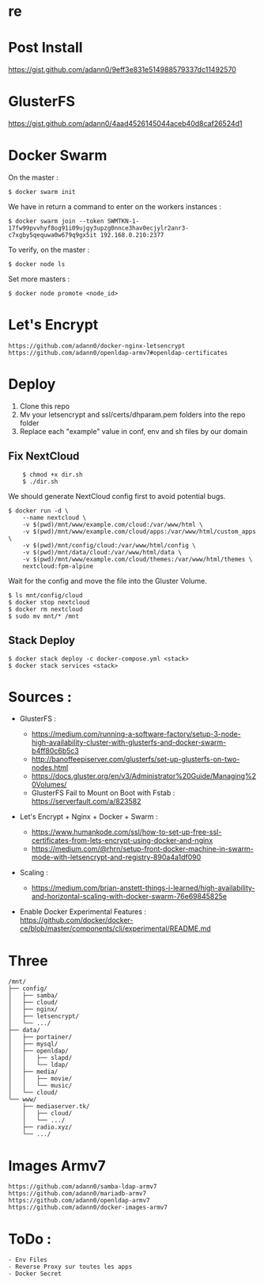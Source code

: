 # re

# Post Install

https://gist.github.com/adann0/9eff3e831e514988579337dc11492570

# GlusterFS

https://gist.github.com/adann0/4aad4526145044aceb40d8caf26524d1

# Docker Swarm

On the master :

    $ docker swarm init 
    
We have in return a command to enter on the workers instances :
    
    $ docker swarm join --token SWMTKN-1-17fw99pvvhyf8og91i09ujgy3upzg0nnce3hav0ecjylr2anr3-c7xgby5qequwa0w679q9gx5it 192.168.0.210:2377

To verify, on the master :

    $ docker node ls
    
Set more masters :

    $ docker node promote <node_id>
    
# Let's Encrypt

    https://github.com/adann0/docker-nginx-letsencrypt
    https://github.com/adann0/openldap-armv7#openldap-certificates

# Deploy

1. Clone this repo
2. Mv your letsencrypt and ssl/certs/dhparam.pem folders into the repo folder
3. Replace each "example" value in conf, env and sh files by our domain

## Fix NextCloud

        $ chmod +x dir.sh
        $ ./dir.sh

We should generate NextCloud config first to avoid potential bugs.

    $ docker run -d \
        --name nextcloud \
        -v $(pwd)/mnt/www/example.com/cloud:/var/www/html \
        -v $(pwd)/mnt/www/example.com/cloud/apps:/var/www/html/custom_apps \
        -v $(pwd)/mnt/config/cloud:/var/www/html/config \
        -v $(pwd)/mnt/data/cloud:/var/www/html/data \
        -v $(pwd)/mnt/www/example.com/cloud/themes:/var/www/html/themes \
        nextcloud:fpm-alpine

Wait for the config and move the file into the Gluster Volume.

    $ ls mnt/config/cloud
    $ docker stop nextcloud
    $ docker rm nextcloud
    $ sudo mv mnt/* /mnt

## Stack Deploy

    $ docker stack deploy -c docker-compose.yml <stack>
    $ docker stack services <stack>

# Sources :

- GlusterFS :
  - https://medium.com/running-a-software-factory/setup-3-node-high-availability-cluster-with-glusterfs-and-docker-swarm-b4ff80c6b5c3
  - http://banoffeepiserver.com/glusterfs/set-up-glusterfs-on-two-nodes.html
  - https://docs.gluster.org/en/v3/Administrator%20Guide/Managing%20Volumes/
  - GlusterFS Fail to Mount on Boot with Fstab : https://serverfault.com/a/823582
  
- Let's Encrypt + Nginx + Docker + Swarm :
  - https://www.humankode.com/ssl/how-to-set-up-free-ssl-certificates-from-lets-encrypt-using-docker-and-nginx
  - https://medium.com/@rhrn/setup-front-docker-machine-in-swarm-mode-with-letsencrypt-and-registry-890a4a1df090

- Scaling :
  - https://medium.com/brian-anstett-things-i-learned/high-availability-and-horizontal-scaling-with-docker-swarm-76e69845825e

- Enable Docker Experimental Features : https://github.com/docker/docker-ce/blob/master/components/cli/experimental/README.md

# Three

    /mnt/
    ├── config/
    │   ├── samba/
    │   ├── cloud/
    │   ├── nginx/
    │   ├── letsencrypt/
    │   └── .../
    ├── data/
    │   ├── portainer/
    │   ├── mysql/
    │   ├── openldap/
    │   │   ├── slapd/
    │   │   └── ldap/
    │   ├── media/
    │   │   ├── movie/
    │   │   └── music/
    │   └── cloud/
    └── www/
        ├── mediaserver.tk/
        │   ├── cloud/
        │   └── .../
        ├── radio.xyz/
        └── .../
        
 # Images Armv7
 
    https://github.com/adann0/samba-ldap-armv7
    https://github.com/adann0/mariadb-armv7
    https://github.com/adann0/openldap-armv7
    https://github.com/adann0/docker-images-armv7

# ToDo :

    - Env Files
    - Reverse Proxy sur toutes les apps
    - Docker Secret
